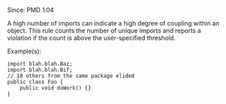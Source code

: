 Since: PMD 1.04

A high number of imports can indicate a high degree of coupling within an object. This rule
counts the number of unique imports and reports a violation if the count is above the
user-specified threshold.

Example(s):
```
import blah.blah.Baz;
import blah.blah.Bif;
// 18 others from the same package elided
public class Foo {
    public void doWork() {}
}
```
